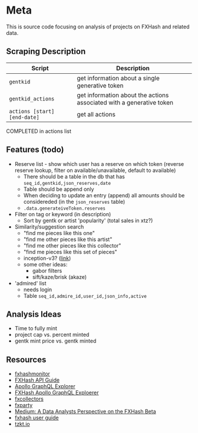 Meta
===

This is source code focusing on analysis of projects on FXHash and related data.

Scraping Description
---

| Script | Description |
|---|---|
| `gentkid` | get information about a single generative token |
| `gentkid_actions` | get information about the actions associated with a generative token |
| `actions [start] [end-date]` | get all actions |

COMPLETED in actions list

Features (todo)
---

* Reserve list - show which user has a reserve on which token (reverse reserve lookup,
  filter on available/unavailable, default to available)
  - There should be a table in the db that has `seq_id,gentkid,json_reserves,date`
  - Table should be append only
  - When deciding to update an entry (append) all amounts should be considereded (in the `json_reserves` table)
  - `.data.generateiveToken.reserves`
* Filter on tag or keyword (in description)
  - Sort by gentk or artist 'popularity' (total sales in xtz?)
* Similarity/suggestion search
  - "find me pieces like this one"
  - "find me other pieces like this artist"
  - "find me other pieces like this collector"
  - "find me pieces like this set of pieces"
  - inception-v3? ([link](https://github.com/fchollet/deep-learning-models/blob/master/inception_v3.py))
  - some other ideas:
    + gabor filters
    + sift/kaze/brisk (akaze)
* 'admired' list
  - needs login
  - Table `seq_id,admire_id,user_id,json_info,active`



Analysis Ideas
---

* Time to fully mint
* project cap vs. percent minted
* gentk mint price vs. gentk minted

Resources
---

* [fxhashmonitor](https://fxhashmonitor.xyz/)
* [FXHash API Guide](https://api.fxhash.xyz/graphql)
* [Apollo GraphQL Explorer](https://studio.apollographql.com/sandbox/explorer)
* [FXHash Apollo GraphQL Exploerer](https://studio.apollographql.com/sandbox?endpoint=https%3A%2F%2Fapi.fxhash.xyz%2Fgraphql)
* [fxcollectors](https://fxcollectors.stroep.nl/?project=8486)
* [fxparty](https://fxparty.xyz/wallets/top)
* [Medium: A Data Analysts Perspective on the FXHash Beta](https://medium.com/@tgmeyer/a-data-analysts-perspective-on-the-fxhash-beta-52eb5c79e466)
* [fxhash user guide](https://gitbook.fxhash-userguide.xyz/view-and-analyse)
* [tzkt.io](https://tzkt.io/)
